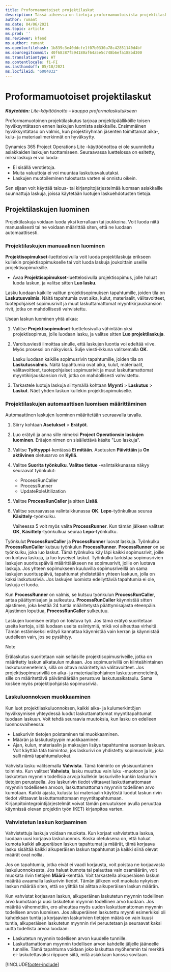 ```yaml
---
title: Proformamuotoiset projektilaskut
description: Tässä aiheessa on tietoja proformamuotoisista projektilaskuista Project Operationsissa.
author: rumant
ms.date: 04/06/2021
ms.topic: article
ms.prod: ''
ms.reviewer: kfend
ms.author: rumant
ms.openlocfilehash: 1b839c3e40ddcfe1f07b0330a78c42851140d4bf
ms.sourcegitcommit: 40f68387f594180af64a5e5c748b6efa188bd300
ms.translationtype: HT
ms.contentlocale: fi-FI
ms.lasthandoff: 05/10/2021
ms.locfileid: "6004032"
---
```

# <a name="proforma-project-pnvoices"></a>Proformamuotoiset projektilaskut

_**Käytetään:** Lite-käyttöönotto – kauppa proformalaskutukseen_

Proformamuotoinen projektilaskutus tarjoaa projektipäälliköille toisen hyväksyntätason ennen laskujen luomista asiakkaille. Ensimmäinen hyväksyntätaso on valmis, kun projektiryhmän jäsenten toimittamat aika-, kulu- ja materiaalimerkinnät on hyväksytty.

Dynamics 365 Project Operations Lite -käyttöönottoa ei ole suunniteltu asiakkaiden laskujen tuottamiseen. Seuraavassa luettelossa on esitetty, miksi laskuja ei voi luoda:

- Ei sisällä verotietoja.
- Muita valuuttoja ei voi muuntaa laskutusvaluutaksi.
- Laskujen muotoileminen tulostusta varten ei onnistu oikein.

Sen sijaan voit käyttää talous- tai kirjanpitojärjestelmää luomaan asiakkaille suunnattuja laskuja, joissa käytetään luotujen laskuehdotusten tietoja.

## <a name="creating-project-invoices"></a>Projektilaskujen luominen

Projektilaskuja voidaan luoda yksi kerrallaan tai joukkoina. Voit luoda niitä manuaalisesti tai ne voidaan määrittää siten, että ne luodaan automaattisesti.

### <a name="manually-create-project-invoices"></a>Projektilaskujen manuaalinen luominen 

**Projektisopimukset**-luettelosivulla voit luoda projektilaskuja erikseen kullekin projektisopimukselle tai voit luoda laskuja joukoittain useille projektisopimuksille.

   - Avaa **Projektisopimukset**-luettelosivulla projektisopimus, jolle haluat luoda laskun, ja valitse sitten **Luo lasku**.

   Lasku luodaan kaikille valitun projektisopimuksen tapahtumille, joiden tila on **Laskutusvalmis**. Näitä tapahtumia ovat aika, kulut, materiaalit, välitavoitteet, tuotepohjaiset sopimusrivit ja muut laskuttamattomat myyntikirjauskansion rivit, jotka on mahdollisesti vahvistettu.

Usean laskun luominen yhtä aikaa:

1. Valitse **Projektisopimukset**-luettelosivulla vähintään yksi projektisopimus, jolle luodaan lasku, ja valitse sitten **Luo projektilaskuja**.
2. Varoitusviesti ilmoittaa sinulle, että laskujen luontia voi edeltää viive. Myös prosessi on näkyvissä. Sulje viesti-ikkuna valitsemalla **OK**.

   Lasku luodaan kaikille sopimusrivin tapahtumille, joiden tila on **Laskutusvalmis**. Näitä tapahtumia ovat aika, kulut, materiaalit, välitavoitteet, tuotepohjaiset sopimusrivit ja muut laskuttamattomat myyntikirjauskansion rivit, jotka on mahdollisesti vahvistettu.

3. Tarkastele luotuja laskuja siirtymällä kohtaan **Myynti** \> **Laskutus** \> **Laskut**. Näet yhden laskun kullekin projektisopimukselle.

### <a name="set-up-automated-creation-of-project-invoices"></a>Projektilaskujen automaattisen luomisen määrittäminen 

Automaattinen laskujen luominen määritetään seuraavalla tavalla.

1. Siirry kohtaan **Asetukset** \> **Erätyöt**.
2. Luo erätyö ja anna sille nimeksi **Project Operationsin laskujen luominen**. Eräajon nimen on sisällettävä käsite "Luo laskuja".
3. Valitse **Työtyyppi**-kentässä **Ei mitään**. Asetusten **Päivittäin** ja **On aktiivinen** oletusarvo on **Kyllä**.
4. Valitse **Suorita työnkulku**. **Valitse tietue** -valintaikkunassa näkyy seuraavat työnkulut:

    - ProcessRunCaller
    - ProcessRunner
    - UpdateRoleUtilization

5. Valitse **ProcessRunCaller** ja sitten **Lisää**.
6. Valitse seuraavassa valintaikkunassa **OK**. **Lepo**-työnkulkua seuraa **Käsittely**-työnkulku.

    Vaiheessa 5 voit myös valita **ProcessRunner**. Kun tämän jälkeen valitset **OK**, **Käsittely**-työnkulkua seuraa **Lepo**-työnkulku.

Työnkulut **ProcessRunCaller** ja **ProcessRunner** luovat laskuja. Työnkulku **ProcessRunCaller** kutsuu työnkulun **ProcessRunner**. **ProcessRunner** on se työnkulku, joka luo laskut. Tämä työnkulku käy läpi kaikki sopimusrivit, joille on luotava laskuja, ja luo kyseiset laskut. Työnkulku tarkistaa sopimusrivien laskujen suorituspäiviä määrittääkseen ne sopimusrivit, joille on luotava laskuja. Jos yhteen sopimukseen kuuluvilla sopimusriveillä on sama laskujen suorituspäivä, tapahtumat yhdistetään yhteen laskuun, jolla on kaksi laskutusriviä. Jos laskujen luomista edellyttäviä tapahtumia ei ole, laskuja ei luoda.

Kun **ProcessRunner** on valmis, se kutsuu työnkulun **ProcessRunCaller**, antaa päättymisajan ja sulkeutuu. **ProcessRunCaller** käynnistää sitten ajastimen, joka kestää 24 tuntia määritetystä päättymisajasta eteenpäin. Ajastimen loputtua, **ProcessRunCaller** sulkeutuu.

Laskujen luomisen erätyö on toistuva työ. Jos tämä erätyö suoritetaan useita kertoja, siitä luodaan useita esiintymiä, mikä voi aiheuttaa virheitä. Tämän estämiseksi erätyö kannattaa käynnistää vain kerran ja käynnistää uudelleen vain, jos se pysähtyy.

> [!NOTE]
> Erälaskutus suoritetaan vain sellaisille projektisopimusriveille, jotka on määritetty laskun aikataulun mukaan. Jos sopimusrivillä on kiinteähintainen laskutusmenetelmä, sillä on oltava määritettyinä välitavoitteet. Jos projektisopimusrivillä on aika- ja materiaalipohjainen laskutusmenetelmä, sille on määritettävä päivämäärään perustuva laskutusaikataulu. Sama koskee myös projektipohjaista sopimusriviä.      
 
### <a name="edit-a-draft-invoice"></a>Laskuluonnoksen muokkaaminen

Kun luot projektilaskuluonnoksen, kaikki aika- ja kulumerkintöjen hyväksymisen yhteydessä luodut laskuttamattomat myyntitapahtumat tuodaan laskuun. Voit tehdä seuraavia muutoksia, kun lasku on edelleen luonnosvaiheessa:

- Laskurivin tietojen poistaminen tai muokkaaminen.
- Määrän ja laskutustyypin muokkaaminen.
- Ajan, kulun, materiaalin ja maksujen lisäys tapahtumina suoraan laskuun. Voit käyttää tätä toimintoa, jos laskurivi on yhdistetty sopimusriviin, joka salli nämä tapahtumaluokat.

Vahvista lasku valitsemalla **Vahvista**. Tämä toiminto on yksisuuntainen toiminto. Kun valitset **Vahvista**, lasku muuttuu vain luku -muotoon ja luo laskutetun myynnin todellisia arvoja kullekin laskuriville kunkin laskurivin tietojen perusteella. Jos laskurivin tiedot viittaavat laskuttamattomaan myynnin todelliseen arvoon, laskuttamattoman myynnin todellinen arvo kumotaan. Kaikki ajasta, kulusta tai materiaalin käytöstä luodut laskun rivin tiedot viittaavat laskuttamattomaan myyntitapahtumaan. Kirjanpitointegrointijärjestelmät voivat tämän peruutuksen avulla peruuttaa käynnissä olevan projektin työn (KET) kirjanpitoa varten.

### <a name="correct-a-confirmed-invoice"></a>Vahvistetun laskun korjaaminen

Vahvistettuja laskuja voidaan muokata. Kun korjaat vahvistettua laskua, luodaan uusi korjaava laskuluonnos. Koska oletuksena on, että haluat kumota kaikki alkuperäisen laskun tapahtumat ja määrät, tämä korjaava lasku sisältää kaikki alkuperäisen laskun tapahtumat ja kaikki siinä olevat määrät ovat nollia.

Jos on tapahtumia, jotka eivät ei vaadi korjausta, voit poistaa ne korjaavasta laskuluonnoksesta. Jos haluat kumota tai palauttaa vain osamäärän, voit muokata rivin tietojen **Määrä**-kenttää. Voit tarkastella alkuperäisen laskun määrää avaamalla laskurivin tiedot. Tämän jälkeen voit muokata nykyisen laskun määrää siten, että se ylittää tai alittaa alkuperäisen laskun määrän.

Kun vahvistat korjaavan laskun, alkuperäinen laskutetun myynnin todellinen arvo kumotaan ja uusi laskutetun myynnin todellinen arvo luodaan. Jos määrää vähennettiin, ero aiheuttaa myös uuden laskuttamattoman myynnin todellisen arvon luomisen. Jos alkuperäinen laskutettu myynti esimerkiksi oli kahdeksan tuntia ja korjaavien laskurivien tietojen määrä on vain kuusi tuntia, alkuperäisen laskutetun myynnin rivi peruutetaan ja seuraavat kaksi uutta todellista arvoa luodaan:

- Laskutetun myynnin todellisen arvon kuudelle tunnille.
- Laskuttamattoman myynnin todellisen arvon kahdelle jäljelle jääneelle tunnille. Tämä tapahtuma voidaan joko laskuttaa myöhemmin tai merkitä ei-laskutettavaksi riippuen siitä, mitä asiakkaan kanssa sovitaan.



[!INCLUDE[footer-include](../../includes/footer-banner.md)]
